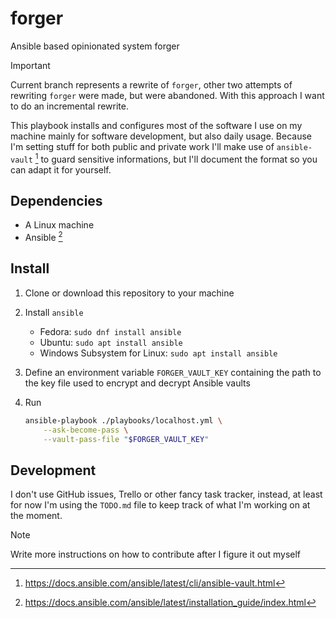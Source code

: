 # forger

Ansible based opinionated system forger

> [!IMPORTANT]
> Current branch represents a rewrite of `forger`, other two attempts of
> rewriting `forger` were made, but were abandoned. With this approach I want to
> do an incremental rewrite.

This playbook installs and configures most of the software I use on my machine
mainly for software development, but also daily usage. Because I'm setting stuff
for both public and private work I'll make use of `ansible-vault` [^1] to guard
sensitive informations, but I'll document the format so you can adapt it for
yourself.

## Dependencies

- A Linux machine
- Ansible [^2]

## Install

1. Clone or download this repository to your machine
2. Install `ansible`

   - Fedora: `sudo dnf install ansible`
   - Ubuntu: `sudo apt install ansible`
   - Windows Subsystem for Linux: `sudo apt install ansible`

3. Define an environment variable `FORGER_VAULT_KEY` containing the path to the
   key file used to encrypt and decrypt Ansible vaults

4. Run
   ```sh
   ansible-playbook ./playbooks/localhost.yml \
       --ask-become-pass \
       --vault-pass-file "$FORGER_VAULT_KEY"
   ```

## Development

I don't use GitHub issues, Trello or other fancy task tracker, instead, at least
for now I'm using the `TODO.md` file to keep track of what I'm working on at the
moment.

> [!NOTE]
> Write more instructions on how to contribute after I figure it out myself

[^1]: https://docs.ansible.com/ansible/latest/cli/ansible-vault.html

[^2]: https://docs.ansible.com/ansible/latest/installation_guide/index.html
